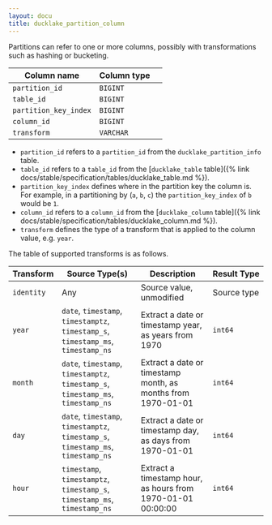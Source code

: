 ```yaml
---
layout: docu
title: ducklake_partition_column
---
```


Partitions can refer to one or more columns, possibly with transformations such as hashing or bucketing.

| Column name           | Column type |             |
| --------------------- | ----------- | ----------- |
| `partition_id`        | `BIGINT`    |             |
| `table_id`            | `BIGINT`    |             |
| `partition_key_index` | `BIGINT`    |             |
| `column_id`           | `BIGINT`    |             |
| `transform`           | `VARCHAR`   |             |

- `partition_id` refers to a `partition_id` from the `ducklake_partition_info` table. 
- `table_id` refers to a `table_id` from the [`ducklake_table` table]({% link docs/stable/specification/tables/ducklake_table.md %}). 
- `partition_key_index` defines where in the partition key the column is. For example, in a partitioning by (`a`, `b`, `c`) the `partition_key_index` of `b` would be `1`.
- `column_id` refers to a `column_id` from the [`ducklake_column` table]({% link docs/stable/specification/tables/ducklake_column.md %}). 
- `transform` defines the type of a transform that is applied to the column value, e.g. `year`.

The table of supported transforms is as follows.

| Transform             |                                    Source Type(s)                                 |                           Description                        | Result&nbsp;Type |
| --------------------- | --------------------------------------------------------------------------------- | ------------------------------------------------------------ | ----------- |
| `identity`            | Any                                                                               | Source value, unmodified                                     | Source type |
| `year`                | `date`, `timestamp`, `timestamptz`, `timestamp_s`, `timestamp_ms`, `timestamp_ns` | Extract a date or timestamp year, as years from 1970         | `int64`     |
| `month`               | `date`, `timestamp`, `timestamptz`, `timestamp_s`, `timestamp_ms`, `timestamp_ns` | Extract a date or timestamp month, as months from 1970-01-01 | `int64`     |
| `day`                 | `date`, `timestamp`, `timestamptz`, `timestamp_s`, `timestamp_ms`, `timestamp_ns` | Extract a date or timestamp day, as days from 1970-01-01     | `int64`     |
| `hour`                | `timestamp`, `timestamptz`, `timestamp_s`, `timestamp_ms`, `timestamp_ns`         | Extract a timestamp hour, as hours from 1970-01-01 00:00:00  | `int64`     |